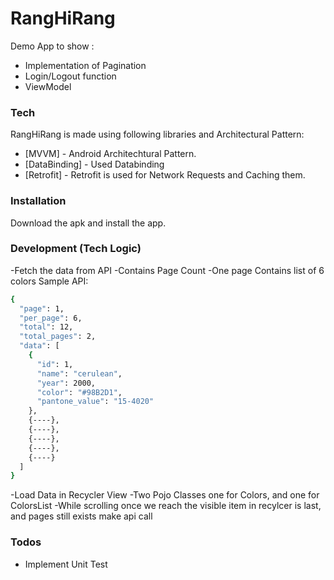 # RangHiRang

Demo App to show :
* Implementation of Pagination
* Login/Logout function
* ViewModel

### Tech

RangHiRang is made using following libraries and Architectural Pattern:

* [MVVM] - Android Architechtural Pattern.
* [DataBinding] - Used Databinding
* [Retrofit] - Retrofit is used for Network Requests and Caching them.

### Installation

Download the apk and install the app.

### Development (Tech Logic)

-Fetch the data from API
-Contains Page Count
-One page Contains list of 6 colors
Sample API:
```sh
{
  "page": 1,
  "per_page": 6,
  "total": 12,
  "total_pages": 2,
  "data": [
    {
      "id": 1,
      "name": "cerulean",
      "year": 2000,
      "color": "#98B2D1",
      "pantone_value": "15-4020"
    },
    {----},
    {----},
    {----},
    {----},
    {----}
  ]
}
```
-Load Data in Recycler View
-Two Pojo Classes one for Colors, and one for ColorsList
-While scrolling once we reach the visible item in recylcer is last, and pages still exists make api call

### Todos
 - Implement Unit Test
